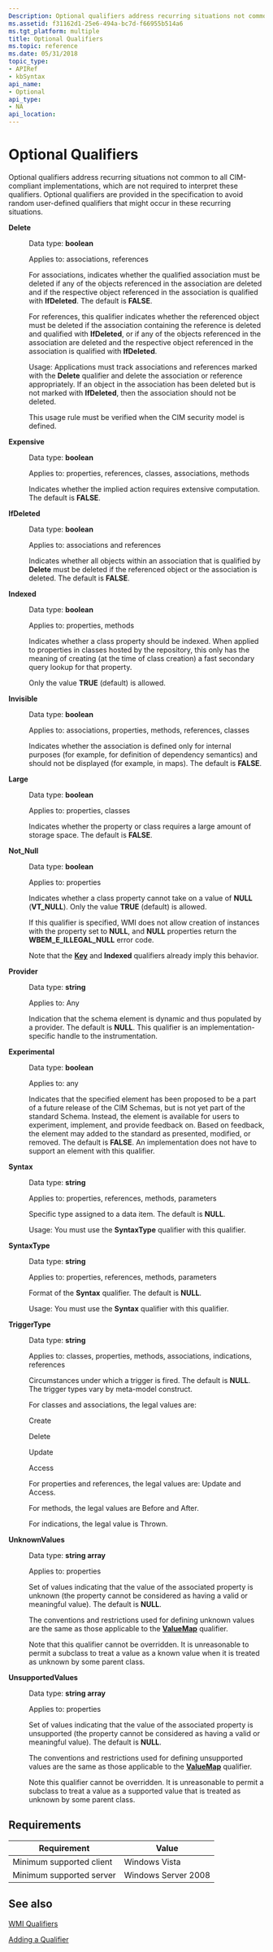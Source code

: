 ```yaml
---
Description: Optional qualifiers address recurring situations not common to all CIM-compliant implementations, which are not required to interpret these qualifiers.
ms.assetid: f31162d1-25e6-494a-bc7d-f66955b514a6
ms.tgt_platform: multiple
title: Optional Qualifiers
ms.topic: reference
ms.date: 05/31/2018
topic_type: 
- APIRef
- kbSyntax
api_name: 
- Optional
api_type: 
- NA
api_location: 
---
```


# Optional Qualifiers

Optional qualifiers address recurring situations not common to all CIM-compliant implementations, which are not required to interpret these qualifiers. Optional qualifiers are provided in the specification to avoid random user-defined qualifiers that might occur in these recurring situations.

<dt>

<span id="Delete"></span><span id="delete"></span><span id="DELETE"></span>**Delete**
</dt> <dd>

Data type: **boolean**

Applies to: associations, references

For associations, indicates whether the qualified association must be deleted if any of the objects referenced in the association are deleted and if the respective object referenced in the association is qualified with **IfDeleted**. The default is **FALSE**.

For references, this qualifier indicates whether the referenced object must be deleted if the association containing the reference is deleted and qualified with **IfDeleted**, or if any of the objects referenced in the association are deleted and the respective object referenced in the association is qualified with **IfDeleted**.

Usage: Applications must track associations and references marked with the **Delete** qualifier and delete the association or reference appropriately. If an object in the association has been deleted but is not marked with **IfDeleted**, then the association should not be deleted.

This usage rule must be verified when the CIM security model is defined.

</dd> <dt>

<span id="Expensive"></span><span id="expensive"></span><span id="EXPENSIVE"></span>**Expensive**
</dt> <dd>

Data type: **boolean**

Applies to: properties, references, classes, associations, methods

Indicates whether the implied action requires extensive computation. The default is **FALSE**.

</dd> <dt>

<span id="IfDeleted"></span><span id="ifdeleted"></span><span id="IFDELETED"></span>**IfDeleted**
</dt> <dd>

Data type: **boolean**

Applies to: associations and references

Indicates whether all objects within an association that is qualified by **Delete** must be deleted if the referenced object or the association is deleted. The default is **FALSE**.

</dd> <dt>

<span id="Indexed"></span><span id="indexed"></span><span id="INDEXED"></span>**Indexed**
</dt> <dd>

Data type: **boolean**

Applies to: properties, methods

Indicates whether a class property should be indexed. When applied to properties in classes hosted by the repository, this only has the meaning of creating (at the time of class creation) a fast secondary query lookup for that property.

Only the value **TRUE** (default) is allowed.

</dd> <dt>

<span id="Invisible"></span><span id="invisible"></span><span id="INVISIBLE"></span>**Invisible**
</dt> <dd>

Data type: **boolean**

Applies to: associations, properties, methods, references, classes

Indicates whether the association is defined only for internal purposes (for example, for definition of dependency semantics) and should not be displayed (for example, in maps). The default is **FALSE**.

</dd> <dt>

<span id="Large"></span><span id="large"></span><span id="LARGE"></span>**Large**
</dt> <dd>

Data type: **boolean**

Applies to: properties, classes

Indicates whether the property or class requires a large amount of storage space. The default is **FALSE**.

</dd> <dt>

<span id="Not_Null"></span><span id="not_null"></span><span id="NOT_NULL"></span>**Not\_Null**
</dt> <dd>

Data type: **boolean**

Applies to: properties

Indicates whether a class property cannot take on a value of **NULL** (**VT\_NULL**). Only the value **TRUE** (default) is allowed.

If this qualifier is specified, WMI does not allow creation of instances with the property set to **NULL**, and **NULL** properties return the **WBEM\_E\_ILLEGAL\_NULL** error code.

Note that the [**Key**](standard-qualifiers.md) and **Indexed** qualifiers already imply this behavior.

</dd> <dt>

<span id="Provider"></span><span id="provider"></span><span id="PROVIDER"></span>**Provider**
</dt> <dd>

Data type: **string**

Applies to: Any

Indication that the schema element is dynamic and thus populated by a provider. The default is **NULL**. This qualifier is an implementation-specific handle to the instrumentation.

</dd> <dt>

<span id="Experimental"></span><span id="experimental"></span><span id="EXPERIMENTAL"></span>**Experimental**
</dt> <dd>

Data type: **boolean**

Applies to: any

Indicates that the specified element has been proposed to be a part of a future release of the CIM Schemas, but is not yet part of the standard Schema. Instead, the element is available for users to experiment, implement, and provide feedback on. Based on feedback, the element may added to the standard as presented, modified, or removed. The default is **FALSE**. An implementation does not have to support an element with this qualifier.

</dd> <dt>

<span id="Syntax"></span><span id="syntax"></span><span id="SYNTAX"></span>**Syntax**
</dt> <dd>

Data type: **string**

Applies to: properties, references, methods, parameters

Specific type assigned to a data item. The default is **NULL**.

Usage: You must use the **SyntaxType** qualifier with this qualifier.

</dd> <dt>

<span id="SyntaxType"></span><span id="syntaxtype"></span><span id="SYNTAXTYPE"></span>**SyntaxType**
</dt> <dd>

Data type: **string**

Applies to: properties, references, methods, parameters

Format of the **Syntax** qualifier. The default is **NULL**.

Usage: You must use the **Syntax** qualifier with this qualifier.

</dd> <dt>

<span id="TriggerType"></span><span id="triggertype"></span><span id="TRIGGERTYPE"></span>**TriggerType**
</dt> <dd>

Data type: **string**

Applies to: classes, properties, methods, associations, indications, references

Circumstances under which a trigger is fired. The default is **NULL**. The trigger types vary by meta-model construct.

For classes and associations, the legal values are:

Create

Delete

Update

Access

For properties and references, the legal values are: Update and Access.

For methods, the legal values are Before and After.

For indications, the legal value is Thrown.

</dd> <dt>

<span id="UnknownValues"></span><span id="unknownvalues"></span><span id="UNKNOWNVALUES"></span>**UnknownValues**
</dt> <dd>

Data type: **string array**

Applies to: properties

Set of values indicating that the value of the associated property is unknown (the property cannot be considered as having a valid or meaningful value). The default is **NULL**.

The conventions and restrictions used for defining unknown values are the same as those applicable to the [**ValueMap**](standard-qualifiers.md) qualifier.

Note that this qualifier cannot be overridden. It is unreasonable to permit a subclass to treat a value as a known value when it is treated as unknown by some parent class.

</dd> <dt>

<span id="UnsupportedValues"></span><span id="unsupportedvalues"></span><span id="UNSUPPORTEDVALUES"></span>**UnsupportedValues**
</dt> <dd>

Data type: **string array**

Applies to: properties

Set of values indicating that the value of the associated property is unsupported (the property cannot be considered as having a valid or meaningful value). The default is **NULL**.

The conventions and restrictions used for defining unsupported values are the same as those applicable to the [**ValueMap**](standard-qualifiers.md) qualifier.

Note this qualifier cannot be overridden. It is unreasonable to permit a subclass to treat a value as a supported value that is treated as unknown by some parent class.

</dd> </dl>

## Requirements



| Requirement | Value |
|-------------------------------------|--------------------------------|
| Minimum supported client<br/> | Windows Vista<br/>       |
| Minimum supported server<br/> | Windows Server 2008<br/> |



## See also

<dl> <dt>

[WMI Qualifiers](wmi-qualifiers.md)
</dt> <dt>

[Adding a Qualifier](adding-a-qualifier.md)
</dt> </dl>

 

 




